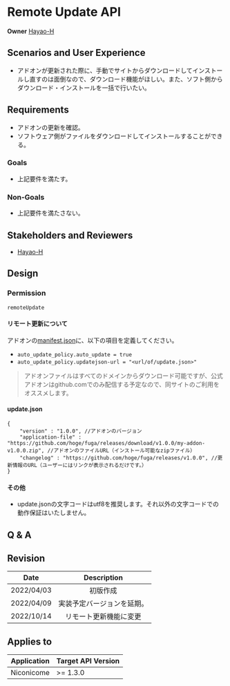 # Remote Update API

**Owner** [Hayao-H](https://github.com/Hayao-H)

## Scenarios and User Experience
- アドオンが更新された際に、手動でサイトからダウンロードしてインストールし直すのは面倒なので、ダウンロード機能がほしい。また、ソフト側からダウンロード・インストールを一括で行いたい。

## Requirements
- アドオンの更新を確認。
- ソフトウェア側がファイルをダウンロードしてインストールすることができる。

### Goals
- 上記要件を満たす。

### Non-Goals
- 上記要件を満たさない。

## Stakeholders and Reviewers
- [Hayao-H](https://github.com/Hayao-H)

## Design

### Permission
```remoteUpdate```

#### リモート更新について
アドオンの[manifest.json](../manifest/manifest.md)に、以下の項目を定義してください。
- ```auto_update_policy.auto_update = true```
- ```auto_update_policy.updatejson-url = "<url/of/update.json>"``` 

> アドオンファイルはすべてのドメインからダウンロード可能ですが、公式アドオンはgithub.comでのみ配信する予定なので、同サイトのご利用をオススメします。

#### update.json
```jsonc
{
    "version" : "1.0.0", //アドオンのバージョン
    "application-file" : "https://github.com/hoge/fuga/releases/download/v1.0.0/my-addon-v1.0.0.zip", //アドオンのファイルURL（インストール可能なzipファイル）
    "changelog" : "https://github.com/hoge/fuga/releases/v1.0.0", //更新情報のURL（ユーザーにはリンクが表示されるだけです。）
}
```

#### その他
- update.jsonの文字コードはutf8を推奨します。それ以外の文字コードでの動作保証はいたしません。

## Q & A

## Revision
Date | Description
:---:| :---:
2022/04/03 | 初版作成
2022/04/09 | 実装予定バージョンを延期。
2022/10/14 | リモート更新機能に変更

## Applies to
Application | Target API Version
:--: | --
Niconicome | >= 1.3.0